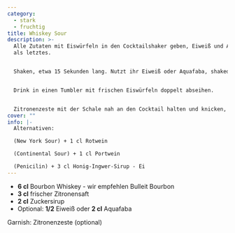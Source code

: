 ```yaml
---
category:
  - stark
  - fruchtig
title: Whiskey Sour
description: >-
  Alle Zutaten mit Eiswürfeln in den Cocktailshaker geben, Eiweiß und Aquafaba
  als letztes.


  Shaken, etwa 15 Sekunden lang. Nutzt ihr Eiweiß oder Aquafaba, shaked ihr zunächst ohne Eis und ein zweites Mal mit Eis.


  Drink in einen Tumbler mit frischen Eiswürfeln doppelt abseihen.


  Zitronenzeste mit der Schale nah an den Cocktail halten und knicken, dann ins Glas geben.
cover: ""
info: |-
  Alternativen:

  (New York Sour) + 1 cl Rotwein 

  (Continental Sour) + 1 cl Portwein

  (Penicilin) + 3 cl Honig-Ingwer-Sirup - Ei
---
```

* **6 cl** Bourbon Whiskey - wir empfehlen Bulleit Bourbon
* **3 cl** frischer Zitronensaft
* **2 cl** Zuckersirup
* Optional: **1/2** Eiweiß oder **2 cl** Aquafaba

Garnish: Zitronenzeste (optional)